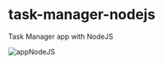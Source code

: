 # task-manager-nodejs
Task Manager app with NodeJS





![appNodeJS](https://github.com/rexcor/task-manager-nodejs/assets/37125192/9675a582-a6d3-4a78-945a-f6aa00118d96)
